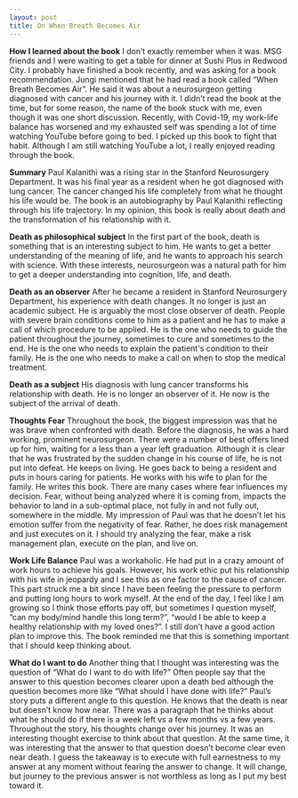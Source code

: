 ```yaml
---
layout: post
title: On When Breath Becomes Air
---
```


**How I learned about the book**
I don’t exactly remember when it was. MSG friends and I were waiting to get a table for dinner at Sushi Plus in Redwood City. I probably have finished a book recently, and was asking for a book recommendation. Jungi mentioned that he had read a book called “When Breath Becomes Air”. He said it was about a neurosurgeon getting diagnosed with cancer and his journey with it. I didn’t read the book at the time, but for some reason, the name of the book stuck with me, even though it was one short discussion. Recently, with Covid-19, my work-life balance has worsened and my exhausted self was spending a lot of time watching YouTube before going to bed. I picked up this book to fight that habit. Although I am still watching YouTube a lot, I really enjoyed reading through the book. 

**Summary**
Paul Kalanithi was a rising star in the Stanford Neurosurgery Department. It was his final year as a resident when he got diagnosed with lung cancer. The cancer changed his life completely from what he thought his life would be. The book is an autobiography by Paul Kalanithi reflecting through his life trajectory. In my opinion, this book is really about death and the transformation of his relationship with it. 

**Death as philosophical subject**
In the first part of the book, death is something that is an interesting subject to him. He wants to get a better understanding of the meaning of life, and he wants to approach his search with science. With these interests, neurosurgeon was a natural path for him to get a deeper understanding into cognition, life, and death. 

**Death as an observer**
After he became a resident in Stanford Neurosurgery Department, his experience with death changes. It no longer is just an academic subject. He is arguably the most close observer of death. People with severe brain conditions come to him as a patient and he has to make a call of which procedure to be applied. He is the one who needs to guide the patient throughout the journey, sometimes to cure and sometimes to the end. He is the one who needs to explain the patient's condition to their family. He is the one who needs to make a call on when to stop the medical treatment. 

**Death as a subject**
His diagnosis with lung cancer transforms his relationship with death. He is no longer an observer of it. He now is the subject of the arrival of death. 

**Thoughts**
**Fear**
Throughout the book, the biggest impression was that he was brave when confronted with death. Before the diagnosis, he was a hard working, prominent neurosurgeon. There were a number of best offers lined up for him, waiting for a less than a year left graduation. Although it is clear that he was frustrated by the sudden change in his course of life, he is not put into defeat. He keeps on living. He goes back to being a resident and puts in hours caring for patients. He works with his wife to plan for the family. He writes this book. 
There are many cases where fear influences my decision. Fear, without being analyzed where it is coming from, impacts the behavior to land in a sub-optimal place, not fully in and not fully out, somewhere in the middle. My impression of Paul was that he doesn’t let his emotion suffer from the negativity of fear. Rather, he does risk management and just executes on it. I should try analyzing the fear, make a risk management plan, execute on the plan, and live on.

**Work Life Balance**
Paul was a workaholic. He had put in a crazy amount of work hours to achieve his goals. However, his work ethic put his relationship with his wife in jeopardy and I see this as one factor to the cause of cancer. This part struck me a bit since I have been feeling the pressure to perform and putting long hours to work myself. At the end of the day, I feel like I am growing so I think those efforts pay off, but sometimes I question myself, “can my body/mind handle this long term?”, “would I be able to keep a healthy relationship with my loved ones?”. I still don’t have a good action plan to improve this. The book reminded me that this is something important that I should keep thinking about. 

**What do I want to do**
Another thing that I thought was interesting was the question of “What do I want to do with life?” Often people say that the answer to this question becomes clearer upon a death bed although the question becomes more like “What should I have done with life?” Paul’s story puts a different angle to this question. He knows that the death is near but doesn’t know how near. There was a paragraph that he thinks about what he should do if there is a week left vs a few months vs a few years. Throughout the story, his thoughts change over his journey. It was an interesting thought exercise to think about that question. At the same time, it was interesting that the answer to that question doesn’t become clear even near death. I guess the takeaway is to execute with full earnestness to my answer at any moment without fearing the answer to change. It will change, but journey to the previous answer is not worthless as long as I put my best toward it. 
